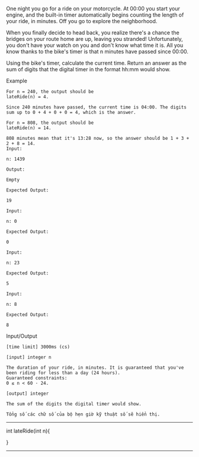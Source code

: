One night you go for a ride on your motorcycle. At 00:00 you start your engine, and the built-in timer automatically begins counting the length of your ride, in minutes. Off you go to explore the neighborhood.

When you finally decide to head back, you realize there's a chance the bridges on your route home are up, leaving you stranded! Unfortunately, you don't have your watch on you and don't know what time it is. All you know thanks to the bike's timer is that n minutes have passed since 00:00.

Using the bike's timer, calculate the current time. Return an answer as the sum of digits that the digital timer in the format hh:mm would show.

Example

    For n = 240, the output should be
    lateRide(n) = 4.

    Since 240 minutes have passed, the current time is 04:00. The digits sum up to 0 + 4 + 0 + 0 = 4, which is the answer.

    For n = 808, the output should be
    lateRide(n) = 14.

    808 minutes mean that it's 13:28 now, so the answer should be 1 + 3 + 2 + 8 = 14.
    Input:

    n: 1439

    Output:

    Empty

    Expected Output:

    19

    Input:

    n: 0

    Expected Output:

    0

    Input:

    n: 23

    Expected Output:

    5

    Input:

    n: 8

    Expected Output:

    8

Input/Output

    [time limit] 3000ms (cs)

    [input] integer n

    The duration of your ride, in minutes. It is guaranteed that you've been riding for less than a day (24 hours).
    Guaranteed constraints:
    0 ≤ n < 60 · 24.

    [output] integer

    The sum of the digits the digital timer would show.

    Tổng số các chữ số của bộ hẹn giờ kỹ thuật số sẽ hiển thị.


********************************************************

int lateRide(int n){


}

********************************************************
